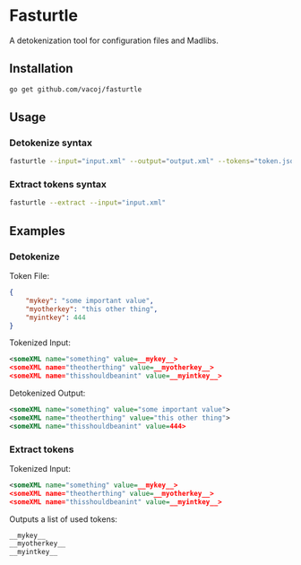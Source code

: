 # Fasturtle

A detokenization tool for configuration files and Madlibs.

## Installation

```bash
go get github.com/vacoj/fasturtle
```
## Usage

### Detokenize syntax
```bash
fasturtle --input="input.xml" --output="output.xml" --tokens="token.json" --buffer="__" 
```

### Extract tokens syntax

```bash
fasturtle --extract --input="input.xml"
```

## Examples

### Detokenize
Token File:

```json
{
    "mykey": "some important value",
    "myotherkey": "this other thing",
    "myintkey": 444
}
```

Tokenized Input:

```xml
<someXML name="something" value=__mykey__>
<someXML name="theotherthing" value=__myotherkey__>
<someXML name="thisshouldbeanint" value=__myintkey__>
```

Detokenized Output:

```xml
<someXML name="something" value="some important value">
<someXML name="theotherthing" value="this other thing">
<someXML name="thisshouldbeanint" value=444>
```

### Extract tokens

Tokenized Input:

```xml
<someXML name="something" value=__mykey__>
<someXML name="theotherthing" value=__myotherkey__>
<someXML name="thisshouldbeanint" value=__myintkey__>
```

Outputs a list of used tokens:
```bash
__mykey__
__myotherkey__
__myintkey__
```